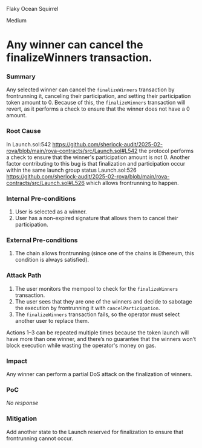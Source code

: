 Flaky Ocean Squirrel

Medium

# Any winner can cancel the finalizeWinners transaction.

### Summary

Any selected winner can cancel the `finalizeWinners` transaction by frontrunning it, canceling their participation, and setting their participation token amount to 0. Because of this, the `finalizeWinners` transaction will revert, as it performs a check to ensure that the winner does not have a 0 amount.

### Root Cause

In Launch.sol:542 https://github.com/sherlock-audit/2025-02-rova/blob/main/rova-contracts/src/Launch.sol#L542 the protocol performs a check to ensure that the winner's participation amount is not 0. Another factor contributing to this bug is that finalization and participation occur within the same launch group status Launch.sol:526 https://github.com/sherlock-audit/2025-02-rova/blob/main/rova-contracts/src/Launch.sol#L526 which allows frontrunning to happen.

### Internal Pre-conditions

1. User is selected as a winner.
2. User has a non-expired signature that allows them to cancel their participation.

### External Pre-conditions

1. The chain allows frontrunning (since one of the chains is Ethereum, this condition is always satisfied).

### Attack Path

1. The user monitors the mempool to check for the `finalizeWinners` transaction.  
2. The user sees that they are one of the winners and decide to sabotage the execution by frontrunning it with `cancelParticipation`.  
3. The `finalizeWinners` transaction fails, so the operator must select another user to replace them. 

Actions 1–3 can be repeated multiple times because the token launch will have more than one winner, and there’s no guarantee that the winners won’t block execution while wasting the operator's money on gas.  

### Impact

Any winner can perform a partial DoS attack on the finalization of winners.

### PoC

_No response_

### Mitigation

Add another state to the Launch reserved for finalization to ensure that frontrunning cannot occur.